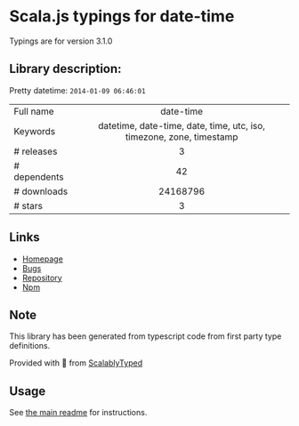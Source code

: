 
# Scala.js typings for date-time

Typings are for version 3.1.0

## Library description:
Pretty datetime: `2014-01-09 06:46:01`

|                    |                 |
| ------------------ | :-------------: |
| Full name          | date-time |
| Keywords           | datetime, date-time, date, time, utc, iso, timezone, zone, timestamp |
| # releases         | 3 |
| # dependents       | 42 |
| # downloads        | 24168796 |
| # stars            | 3 |

## Links
- [Homepage](https://github.com/sindresorhus/date-time#readme)
- [Bugs](https://github.com/sindresorhus/date-time/issues)
- [Repository](https://github.com/sindresorhus/date-time)
- [Npm](https://www.npmjs.com/package/date-time)
    


## Note
This library has been generated from typescript code from first party type definitions.

Provided with :purple_heart: from [ScalablyTyped](https://github.com/oyvindberg/ScalablyTyped)

## Usage
See [the main readme](../../readme.md) for instructions.


